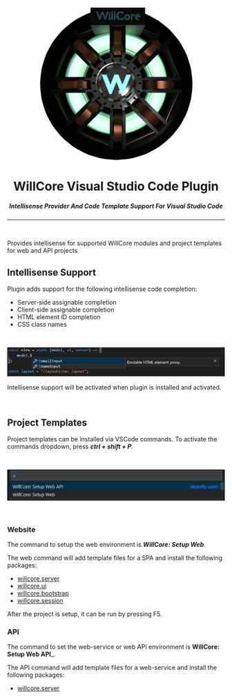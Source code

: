 <p align="center">
<img src="res/WillCoreLogo.png" style="height:355px" />
<h1 align="center">WillCore Visual Studio Code Plugin</h1>
<h5 align="center">Intellisense Provider And Code Template Support For Visual Studio Code</h5>
</p>

___

<br/>

Provides intellisense for supported WillCore modules and project templates for web and API projects.

## Intellisense Support

Plugin adds support for the following intellisense code completion:

* Server-side assignable completion
* Client-side assignable completion
* HTML element ID completion
* CSS class names

<br/>

![Intellisense](/res/intellisense.png)

Intellisense support will be activated when plugin is installed and activated.

<br/>

## Project Templates

Project templates can be installed via VSCode commands. To activate the commands dropdown, press ___ctrl + shift + P___.

<br/>

![Intellisense](/res/commands.png)

<br/>

### Website

The command to setup the web environment is ___WillCore: Setup Web___.

The web command will add template files for a SPA and install the following packages:

* [willcore.server](https://github.com/PhilipCoder/willcore.server)
* [willcore.ui](https://github.com/PhilipCoder/WillCore.UI)
* [willcore.bootstrap](https://github.com/PhilipCoder/willcore.bootstrap)
* [willcore.session](https://github.com/PhilipCoder/willcore.session)

After the project is setup, it can be run by pressing F5.

### API

The command to set the web-service or web API environment is __WillCore: Setup Web API___.

The API command will add template files for a web-service and install the following packages:

* [willcore.server](https://github.com/PhilipCoder/willcore.server)